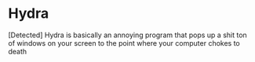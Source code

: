 # Hydra
[Detected]
Hydra is basically an annoying program that pops up a shit ton of windows on your screen to the point where your computer chokes to death
